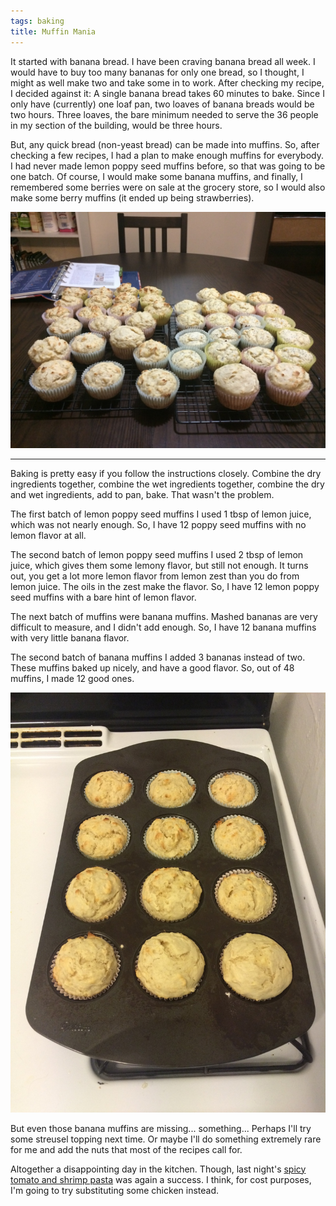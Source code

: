 ```yaml
---
tags: baking
title: Muffin Mania
---
```


It started with banana bread. I have been craving banana bread all week. I
would have to buy too many bananas for only one bread, so I thought, I might as
well make two and take some in to work. After checking my recipe, I decided
against it: A single banana bread takes 60 minutes to bake. Since I only have
(currently) one loaf pan, two loaves of banana breads would be two hours. Three
loaves, the bare minimum needed to serve the 36 people in my section of the
building, would be three hours.

But, any quick bread (non-yeast bread) can be made into muffins. So, after
checking a few recipes, I had a plan to make enough muffins for everybody. I
had never made lemon poppy seed muffins before, so that was going to be one
batch. Of course, I would make some banana muffins, and finally, I remembered
some berries were on sale at the grocery store, so I would also make some berry
muffins (it ended up being strawberries).

![](/images/muffin-mania/all-the-muffins.jpg)

---

Baking is pretty easy if you follow the instructions closely. Combine the dry
ingredients together, combine the wet ingredients together, combine the dry
and wet ingredients, add to pan, bake. That wasn't the problem.

The first batch of lemon poppy seed muffins I used 1 tbsp of lemon juice, which
was not nearly enough. So, I have 12 poppy seed muffins with no lemon flavor at
all.

The second batch of lemon poppy seed muffins I used 2 tbsp of lemon juice,
which gives them some lemony flavor, but still not enough. It turns out, you
get a lot more lemon flavor from lemon zest than you do from lemon juice. The
oils in the zest make the flavor. So, I have 12 lemon poppy seed muffins with
a bare hint of lemon flavor.

The next batch of muffins were banana muffins. Mashed bananas are very
difficult to measure, and I didn't add enough. So, I have 12 banana muffins
with very little banana flavor.

The second batch of banana muffins I added 3 bananas instead of two. These
muffins baked up nicely, and have a good flavor. So, out of 48 muffins, I
made 12 good ones.

![](/images/muffin-mania/the-only-good-muffins.jpg)

But even those banana muffins are missing... something... Perhaps I'll try
some streusel topping next time. Or maybe I'll do something extremely rare
for me and add the nuts that most of the recipes call for.

Altogether a disappointing day in the kitchen. Though, last night's [spicy
tomato and shrimp pasta](/blog/2015/01/08/spicy-tomato-and-shrimp-pasta.html)
was again a success. I think, for cost purposes, I'm going to try substituting
some chicken instead.
